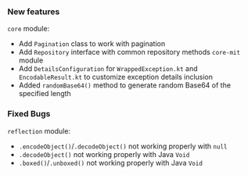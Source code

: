 ### New features
`core` module:
- Add `Pagination` class to work with pagination
- Add `Repository` interface with common repository methods
`core-mit` module
- Add `DetailsConfiguration` for `WrappedException.kt` and `EncodableResult.kt` to customize exception details inclusion
- Added `randomBase64()` method to generate random Base64 of the specified length
### Fixed Bugs
`reflection` module:
- `.encodeObject()`/`.decodeObject()` not working properly with `null`
- `.decodeObject()` not working properly with Java `Void`
- `.boxed()`/`.unboxed()` not working properly with Java `Void`